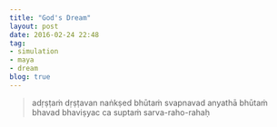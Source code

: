 ```yaml
---
title: "God's Dream"
layout: post
date: 2016-02-24 22:48
tag:
- simulation
- maya
- dream
blog: true
---
```


>adṛṣṭaṁ dṛṣṭavan naṅkṣed
>bhūtaṁ svapnavad anyathā
>bhūtaṁ bhavad bhaviṣyac ca
>suptaṁ sarva-raho-rahaḥ
